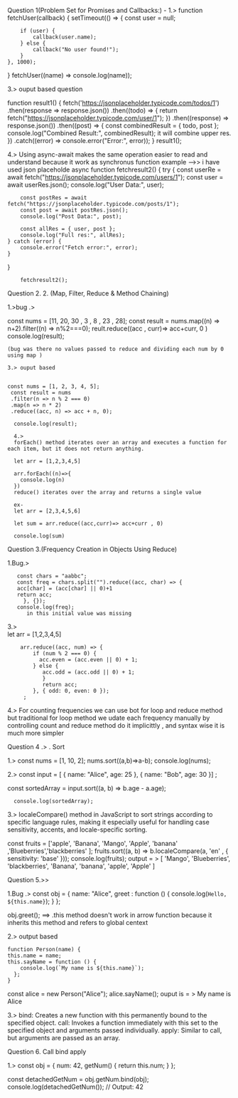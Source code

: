 Question 1(Problem Set for Promises and Callbacks:) -
 1.>
function fetchUser(callback) {
    setTimeout(() => {
        const user = null; 
    
        if (user) {
            callback(user.name);
        } else {
            callback("No user found!"); 
        }
    }, 1000);
}
fetchUser((name) => console.log(name));

3.> ouput based question

function result1() {
    fetch('https://jsonplaceholder.typicode.com/todos/1')
      .then(response => response.json())
        .then((todo) => {
            <!-- console.log("Todo Data:", todo); -->
            return fetch("https://jsonplaceholder.typicode.com/user/1");
        })
        .then((response) => response.json()) 
        .then((post) => {
            <!-- console.log("User Data:", post); -->
            const combinedResult = { todo, post }; 
            console.log("Combined Result:", combinedResult); it will combine upper res.
        })
        .catch((error) => console.error("Error:", error));
}
  result1();

4.>  Using async-await makes the same operation easier to read and understand
     because it work as synchronus function 
    example -->>
    i have used json placeholde 
     async function fetchresult2() {
    try {
        const userRe = await fetch("https://jsonplaceholder.typicode.com/users/1");
        const user = await userRes.json();
        console.log("User Data:", user);

        const postRes = await fetch("https://jsonplaceholder.typicode.com/posts/1");
        const post = await postRes.json();
        console.log("Post Data:", post);

        const allRes = { user, post };
        console.log("Full res:", allRes);
    } catch (error) {
        console.error("Fetch error:", error);
    }
}

        fetchresult2();

Question 2. 2. (Map, Filter, Reduce & Method Chaining) 

1.>bug .>

const nums = [11, 20, 30 , 3 , 8 , 23 , 28];
const result = nums.map((n) => n+2).filter((n) => n%2===0); 
reult.reduce((acc , curr)=> acc+curr, 0 )
console.log(result);
    
    (bug was there no values passed to reduce and dividing each num by 0 using map )
     
    3.> ouput based

  
    const nums = [1, 2, 3, 4, 5];
     const result = nums
     .filter(n => n % 2 === 0)  
     .map(n => n * 2)           
     .reduce((acc, n) => acc + n, 0);       

      console.log(result);  

      4.>
      forEach() method iterates over an array and executes a function for each item, but it does not return anything.

      let arr = [1,2,3,4,5]

      arr.forEach((n)=>{
        console.log(n)
      })
      reduce() iterates over the array and returns a single value
      
      ex-
      let arr = [2,3,4,5,6]

      let sum = arr.reduce((acc,curr)=> acc+curr , 0)

      console.log(sum)

 Question 3.(Frequency Creation in Objects Using Reduce) 

 1.Bug.>
       
       const chars = "aabbc";
       const freq = chars.split("").reduce((acc, char) => {
       acc[char] = (acc[char] || 0)+1
       return acc;
         }, {}); 
       console.log(freq);
          in this initial value was missing 
         
3.>     
       let arr = [1,2,3,4,5]

        arr.reduce((acc, num) => {
            if (num % 2 === 0) {
              acc.even = (acc.even || 0) + 1;
            } else {
               acc.odd = (acc.odd || 0) + 1;
               }
               return acc;
            }, { odd: 0, even: 0 }); 
         ;

4.>  For counting frequencies we can use bot for loop and reduce method but traditional for loop method we udate each frequency manually by controlling count 
and reduce method do it implicittly , and syntax wise it is much more simpler    
     
Question 4 .> . Sort 

  1.>
   const nums = [1, 10, 2];
    nums.sort((a,b)=>a-b);
    console.log(nums);

  2.> const input = [
  { name: "Alice", age: 25 },
  { name: "Bob", age: 30 }]
     ;

   const sortedArray = input.sort((a, b) => b.age - a.age);

      console.log(sortedArray);

   3.> localeCompare() method in JavaScript to sort strings according to specific language rules,
    making it especially useful for handling case sensitivity, accents, and locale-specific sorting. 
       
   const fruits = ['apple', 'Banana', 'Mango', 'Apple', 'banana' ,'Blueberries','blackberries' ];
     fruits.sort((a, b) =>  b.localeCompare(a, 'en' , { sensitivity: 'base' }));
    console.log(fruits);
 output = > [
    'Mango',
    'Blueberries',
    'blackberries',
    'Banana',
    'banana',
    'apple',
    'Apple'
  ]
     
Question 5.>>

  1.Bug .> 
  const obj = {
    name: "Alice",
    greet : function () { 
        console.log(`Hello, ${this.name}`);
    }
};

obj.greet(); 
 ==>  .this method doesn't work in arrow function because it inherits this method and refers to global centext

2.> output based 

    function Person(name) {
    this.name = name;
    this.sayName = function () {
        console.log(`My name is ${this.name}`);
      };
    }

   const alice = new Person("Alice");
   alice.sayName(); ouput is = > My name is Alice 

3.>  bind: Creates a new function with this permanently bound to the specified object.
    call: Invokes a function immediately with this set to the specified object and arguments passed individually.
     apply: Similar to call, but arguments are passed as an array.


Question 6. Call bind apply 

1.>
     const obj = {
    num: 42,
    getNum() {
        return this.num;
    }
};

const detachedGetNum = obj.getNum.bind(obj); 
console.log(detachedGetNum()); // Output: 42

